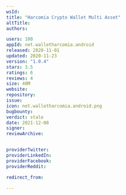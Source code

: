 ```yaml
---
wsId: 
title: "Harcomia Crypto Wallet Multi Asset"
altTitle: 
authors:

users: 100
appId: net.walletharcomia.android
released: 2020-11-01
updated: 2020-11-23
version: "1.0.4"
stars: 3.5
ratings: 6
reviews: 4
size: 40M
website: 
repository: 
issue: 
icon: net.walletharcomia.android.png
bugbounty: 
verdict: stale
date: 2021-12-08
signer: 
reviewArchive:


providerTwitter: 
providerLinkedIn: 
providerFacebook: 
providerReddit: 

redirect_from:

---
```



